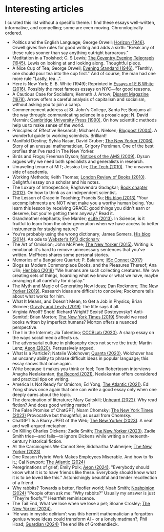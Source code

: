 # Interesting articles

I curated this list without a specific theme. I find these essays well-written, informative, and compelling; some are even moving. Chronologically ordered.

- Politics and the English Language; George Orwell; [Horizon (1946)](https://www.orwellfoundation.com/the-orwell-foundation/orwell/essays-and-other-works/politics-and-the-english-language/). Orwell gives five rules for good writing and adds a sixth: "Break any of these rules sooner than say anything outright barbarous."
- Meditation in a Toolshed; C. S Lewis; [The Coventry Evening Telegraph (1945)](https://gist.github.com/hzoo/d84d264b9c87f2aef472becf591e0c4e). Lewis on looking at and looking along. Thoughtful piece.
- A Nice Cup of Tea; George Orwell; [Evening Standard (1946)](https://www.orwellfoundation.com/the-orwell-foundation/orwell/essays-and-other-works/a-nice-cup-of-tea/). "Tenthly, one should pour tea into the cup first." And of course, the man had one more rule "Lastly, tea…".
- Here is New York; E. B. White (1949); Reprinted in [Essays of E B White (2016)](https://openlibrary.org/works/OL24608880W/Essays_of_E._B._White?edition=key%3A/books/OL32645005M). Possibly the most famous essays on NYC—for good reasons.
- A Cautious Case for Socialism; Kenneth J. Arrow; [Dissent Magazine  (1978)](https://www.dissentmagazine.org/article/a-cautious-case-for-socialism/). Arrow offers a careful analysis of capitalism and socialism, without asking you to join a camp.
- Commencement address at St. John's College, Santa Fe; Boojums all the way through: communicating science in a prosaic age; N. David Mermin; [Cambridge University Press (1990)](https://www.cambridge.org/us/universitypress/subjects/physics/history-philosophy-and-foundations-physics/boojums-all-way-through-communicating-science-prosaic-age?format=PB). On how scientific methods help us to make sense of the world.
- Principles of Effective Research; Michael A. Nielsen; [Blogpost (2004)](https://michaelnielsen.org/blog/principles-of-effective-research/). A wonderful guide to working scientists. Brilliant!
- Manifold Destiny; Sylvia Nasar, David Gruber; [The New Yorker (2006)](https://www.newyorker.com/magazine/2006/08/28/manifold-destiny). Story of an unusual mathematician, Grigory Perelman. One of the best profiles that I've read in The New Yorker.
- Birds and Frogs; Freeman Dyson; [Notices of the AMS (2009)](https://www.ams.org/notices/200902/rtx090200212p.pdf). Dyson argues why we need both specialists and generalists in research.
- Unraveling tenure at MIT; Jessica Lin; [The Tech (2010)](https://thetech.com/2010/06/11/tenure-v130-n28). The unsavory side of academia.
- Working Methods; Keith Thomas; [London Review of Books (2010)](https://www.lrb.co.uk/the-paper/v32/n11/keith-thomas/diary). Delightful essay on a scholar and his notes.
- The Luxury of Introspection; Raghavendra Gadagkar; [Book chapter (2012)](https://eprints.iisc.ac.in/68318/). On how to think as an independent scientist.
- The Lesson of Grace in Teaching; Francis Su; [His blog (2013)](https://www.francissu.com/post/the-lesson-of-grace-in-teaching) "Your accomplishments are NOT what make you a worthy human being.  You learn this lesson by receiving GRACE: good things you didn't earn or deserve, but you're getting them anyway." Read it.
- Grandmother elephants; Eve Marder; [eLife (2013)](https://doi.org/10.7554/eLife.01140). In Science, is it fruitful to learn from the older generation when we have access to better instruments for studying nature?
- You’re probably using the wrong dictionary; James Somers, [His blog (2014)](https://jsomers.net/blog/dictionary). An ode to [Webster’s 1913 dictionary](https://www.websters1913.com/)
- The Art of Omission; John McPhee; [The New Yorker (2015)](https://www.newyorker.com/magazine/2015/09/14/omission). Writing is emotional: it's hard to remove unnecessary sentences that you've written. McPhees shares some personal stories.
- Memories of a Bangalore Quartet; P. Balaram; [IISc Connet (2017)](https://connect.iisc.ac.in/2017/06/memories-of-a-bangalore-quartet/)
- Blogs as Modern Commonplace Books, and the Pleasures Thereof; Ana Ulin; [Her blog (2018)](https://anaulin.org/blog/commonplace-books-modern-blogs/) "We humans are such collecting creatures. We love creating sets of things, hoarding what we know or what we have, maybe arranging it all carefully for display."
- The Myth and Magic of Generating New Ideas; Dan Rockmore; [The New Yorker (2019)](https://www.newyorker.com/culture/annals-of-inquiry/the-myth-and-magic-of-generating-new-ideas). Research ideas are difficult to conceive; Rockmore tells about what works for him.
- What It Means, and Doesn’t Mean, to Get a Job in Physics; Brian Skinner;  [Gravity and Levity (2019)](https://gravityandlevity.wordpress.com/2019/03/25/what-it-means-and-doesnt-mean-to-get-a-job-in-physics/) The title says it all.
- Virginia Woolf? Snob! Richard Wright? Sexist! Dostoyevsky? Anti-Semite!; Brian Morton; [The New York Times (2019)](https://www.nytimes.com/2019/01/08/books/review/edith-wharton-house-of-mirth-anti-semitism.html) Should we read books written by imperfect humans? Morton offers a nuanced perspective.
- The I in the Internet; Jia Tolentino; [CCCBLab (2020)](https://lab.cccb.org/en/the-i-in-the-internet/). A sharp essay on the ways social media affects us.
- The adversarial culture in philosophy does not serve the truth; Martin Lenz; [Aeon (2020)](https://aeon.co/ideas/the-adversarial-culture-in-philosophy-does-not-serve-the-truth). Persuasively argued.
- What Is a Particle?; Natalie Wolchover; [Quanta (2020)](https://www.quantamagazine.org/what-is-a-particle-20201112/#0). Wolchover has an uncanny ability to phrase difficult ideas in popular language; this essay shows that once again.
- Write because it makes you think or feel; Tom Robertoson interviews Anagha Neelakantan; [the Record (2021)](https://www.recordnepal.com/anagha-neelakantan-write-because-it-makes-you-think-or-feel). Neelakantan offers considered and practical tips on writing.
- America Is Not Ready for Omicron; Ed Yong; [The Atlantic (2021)](https://www.theatlantic.com/health/archive/2021/12/america-omicron-variant-surge-booster/621027/). Ed Yong shows once again that one can write a good essay only when one deeply cares about the topic.
- The deracination of literature; Mary Gaitskill; [Unheard (2022)](https://unherd.com/2022/06/the-death-of-literature/). Why read fiction? And does good writing matter?
- The False Promise of ChatGPT; Noam Chomsky; [The New York Times (2023)](https://www.nytimes.com/2023/03/08/opinion/noam-chomsky-chatgpt-ai.html) Provocative but thoughtful, as usual from Chomsky.
- ChatGPT Is a Blurry JPEG of the Web; [The New Yorker (2023)](https://www.newyorker.com/tech/annals-of-technology/chatgpt-is-a-blurry-jpeg-of-the-web). A neat and well-argued metaphor.
- On Killing Charles Dickens; Zadie Smith; [The New Yorker (2023)](https://www.newyorker.com/magazine/2023/07/10/on-killing-charles-dickens). Zadie Smith tries—and fails—to ignore Dickens while writing a nineteenth-century historical fiction.
- All the Carcinogens We Cannot See; Siddhartha Mukherjee; [The New Yorker (2023)](https://www.newyorker.com/magazine/2023/12/18/all-the-carcinogens-we-cannot-see)
- One Reason Hybrid Work Makes Employees Miserable. And how to fix it.; Cal Newport; [The Atlantic (2024)](https://www.theatlantic.com/ideas/archive/2024/02/hybrid-work-attention-productivity/677598/)
- Peregrinations of grief; Emily Polk; [Aeon (2024)](https://aeon.co/essays/so-it-goes-and-goes-and-goes-on-vonneguts-death-mantra). "Everybody should know what it is to have friends like these. Everybody should know what it is to be loved like this." Astonishingly beautiful and tender recollection of a friend.
- Why rabbits? Towards a better, floofier world; Noah Smith; [Noahpinion (2024)](https://www.noahpinion.blog/p/why-rabbits) "People often ask me: “Why rabbits?” Usually my answer is just “They’re floofy.”" Heartfelt reminiscence.
- The Tail End, What we lose when we lose a pet; Sloane Crosley; [The New Yorker (2024)](https://www.newyorker.com/magazine/2024/08/12/the-tail-end). 
- ‘He was in mystic delirium’: was this hermit mathematician a forgotten genius whose ideas could transform AI – or a lonely madman?; Phil Hoad; [Guardian (2024)](https://www.theguardian.com/science/article/2024/aug/31/alexander-grothendieck-huawei-ai-artificial-intelligence) The end life of Grothendieck.